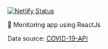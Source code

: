 [![Netlify Status](https://api.netlify.com/api/v1/badges/68d310db-77fd-4be1-a619-5b2ecdc1b4e6/deploy-status)](https://app.netlify.com/sites/c-rona/deploys)

🦠 Monitoring app using ReactJs

Data source: [COVID-19-API](https://github.com/mathdroid/covid-19-api)

